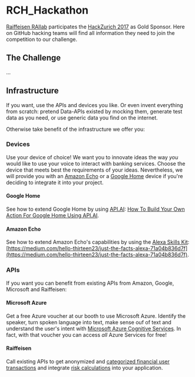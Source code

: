 # RCH_Hackathon
[Raiffeisen RAIlab](https://www.raiffeisen.ch/winkeln/de/ueber-uns/organisation/rai-lab.html) participates the [HackZurich 2017]() as Gold Sponsor. Here on GitHub hacking teams will find all information they need to join the competition to our challenge.


## The Challenge
...


## Infrastructure
If you want, use the APIs and devices you like. Or even invent everything from scratch: pretend Data-APIs existed by mocking them, generate test data as you need, or use generic data you find on the internet.

Otherwise take benefit of the infrastructure we offer you:

### Devices
Use your device of choice! We want you to innovate ideas the way _you_ would like to use your voice to interact with banking services. Choose the device that meets best the requirements of your ideas. Nevertheless, we will provide you with an [Amazon Echo](https://developer.amazon.com/alexa) or a [Google Home](http://home.google.com/) device if you're deciding to integrate it into your project.

#### Google Home
See how to extend Google Home by using [API.AI](https://api.ai/): [How To Build Your Own Action For Google Home Using API.AI](https://www.smashingmagazine.com/2017/05/build-action-google-home-api-ai/).

#### Amazon Echo
See how to extend Amazon Echo's capabilities by using the [Alexa Skills Kit](https://developer.amazon.com/alexa-skills-kit): [https://medium.com/hello-thirteen23/just-the-facts-alexa-71a04b836d7f](https://medium.com/hello-thirteen23/just-the-facts-alexa-71a04b836d7f).


### APIs
If you want you can benefit from existing APIs from Amazon, Google, Microsoft and Raiffeisen:

#### Microsoft Azure
Get a free Azure voucher at our booth to use Microsoft Azure. Identify the speaker, turn spoken language into text, make sense ouf of text and understand the user's intent with [Microsoft Azure Cognitive Services](https://azure.microsoft.com/en-us/services/cognitive-services/). In fact, with that voucher you can access _all_ Azure Services for free!

#### Raiffeisen
Call existing APIs to get anonymized and [categorized financial user transactions](TODO) and integrate [risk calculations](https://github.com/riticulus/RCH_Hackathon/blob/master/swagger%20hyporechner.json) into your application.

